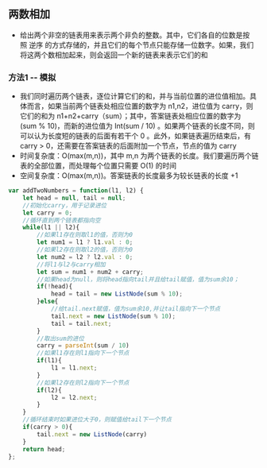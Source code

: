 ## 两数相加
- 给出两个非空的链表用来表示两个非负的整数。其中，它们各自的位数是按照 逆序 的方式存储的，并且它们的每个节点只能存储一位数字。如果，我们将这两个数相加起来，则会返回一个新的链表来表示它们的和

### 方法1 -- 模拟
- 我们同时遍历两个链表，逐位计算它们的和，并与当前位置的进位值相加。具体而言，如果当前两个链表处相应位置的数字为 n1,n2，进位值为 carry，则它们的和为 n1+n2+carry（sum）；其中，答案链表处相应位置的数字为 (sum % 10)，而新的进位值为 Int(sum / 10) 。如果两个链表的长度不同，则可以认为长度短的链表的后面有若干个 0 。此外，如果链表遍历结束后，有 carry > 0，还需要在答案链表的后面附加一个节点，节点的值为 carry
- 时间复杂度：O(max(m,n))，其中 m,n 为两个链表的长度。我们要遍历两个链表的全部位置，而处理每个位置只需要 O(1) 的时间
- 空间复杂度：O(max(m,n))。答案链表的长度最多为较长链表的长度 +1

```javascript
var addTwoNumbers = function(l1, l2) {
    let head = null, tail = null;
    //初始化carry，用于记录进位
    let carry = 0;
    //循环直到两个链表都指向空
    while(l1 || l2){
        //如果l1存在则取l1的值，否则为0
        let num1 = l1 ? l1.val : 0;
        //如果l2存在则取l2的值，否则为0
        let num2 = l2 ? l2.val : 0;
        //将l1与l2与carry相加
        let sum = num1 + num2 + carry;
        //如果head为null，则将head指向tail并且给tail赋值，值为sum余10；
        if(!head){
            head = tail = new ListNode(sum % 10);
        }else{
            //给tail.next赋值，值为sum余10,并让tail指向下一个节点
            tail.next = new ListNode(sum % 10);
            tail = tail.next;
        }
        //取出sum的进位
        carry = parseInt(sum / 10)
        //如果l1存在则l1指向下一个节点
        if(l1){
            l1 = l1.next;
        }
        //如果l2存在则l2指向下一个节点
        if(l2){
            l2 = l2.next;
        }
    }
    //循环结束时如果进位大于0，则赋值给tail下一个节点
    if(carry > 0){
        tail.next = new ListNode(carry)
    }
    return head;
};
```
